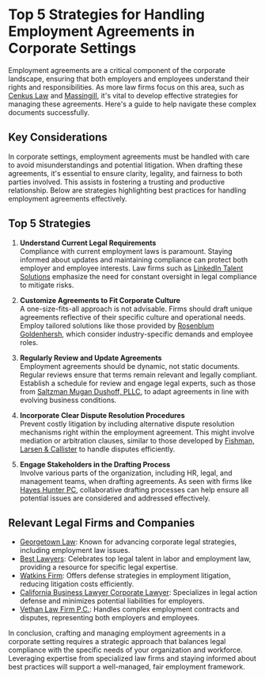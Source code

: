 # Top 5 Strategies for Handling Employment Agreements in Corporate Settings

Employment agreements are a critical component of the corporate landscape, ensuring that both employers and employees understand their rights and responsibilities. As more law firms focus on this area, such as [Cenkus Law](/dir/cenkus_law) and [Massingill](/dir/massingill), it's vital to develop effective strategies for managing these agreements. Here's a guide to help navigate these complex documents successfully.

## Key Considerations

In corporate settings, employment agreements must be handled with care to avoid misunderstandings and potential litigation. When drafting these agreements, it's essential to ensure clarity, legality, and fairness to both parties involved. This assists in fostering a trusting and productive relationship. Below are strategies highlighting best practices for handling employment agreements effectively.

## Top 5 Strategies

1. **Understand Current Legal Requirements**  
   Compliance with current employment laws is paramount. Staying informed about updates and maintaining compliance can protect both employer and employee interests. Law firms such as [LinkedIn Talent Solutions](/dir/linkedin_talent_solutions) emphasize the need for constant oversight in legal compliance to mitigate risks.

2. **Customize Agreements to Fit Corporate Culture**  
   A one-size-fits-all approach is not advisable. Firms should draft unique agreements reflective of their specific culture and operational needs. Employ tailored solutions like those provided by [Rosenblum Goldenhersh](/dir/rosenblum_goldenhersh), which consider industry-specific demands and employee roles.

3. **Regularly Review and Update Agreements**  
   Employment agreements should be dynamic, not static documents. Regular reviews ensure that terms remain relevant and legally compliant. Establish a schedule for review and engage legal experts, such as those from [Saltzman Mugan Dushoff, PLLC](/dir/saltzman_mugan_dushoff_pllc), to adapt agreements in line with evolving business conditions.

4. **Incorporate Clear Dispute Resolution Procedures**  
   Prevent costly litigation by including alternative dispute resolution mechanisms right within the employment agreement. This might involve mediation or arbitration clauses, similar to those developed by [Fishman, Larsen & Callister](/dir/fishman_larsen__callister) to handle disputes efficiently.

5. **Engage Stakeholders in the Drafting Process**  
   Involve various parts of the organization, including HR, legal, and management teams, when drafting agreements. As seen with firms like [Hayes Hunter PC](/dir/hayes_hunter_pc), collaborative drafting processes can help ensure all potential issues are considered and addressed effectively.

## Relevant Legal Firms and Companies

- [Georgetown Law](/dir/georgetown_law): Known for advancing corporate legal strategies, including employment law issues.
- [Best Lawyers](/dir/best_lawyers): Celebrates top legal talent in labor and employment law, providing a resource for specific legal expertise.
- [Watkins Firm](/dir/watkins_firm): Offers defense strategies in employment litigation, reducing litigation costs efficiently.
- [California Business Lawyer Corporate Lawyer](/dir/california_business_lawyer_corporate_lawyer): Specializes in legal action defense and minimizes potential liabilities for employers.
- [Vethan Law Firm P.C.](/dir/vethan_law_firm_pc): Handles complex employment contracts and disputes, representing both employers and employees.

In conclusion, crafting and managing employment agreements in a corporate setting requires a strategic approach that balances legal compliance with the specific needs of your organization and workforce. Leveraging expertise from specialized law firms and staying informed about best practices will support a well-managed, fair employment framework.